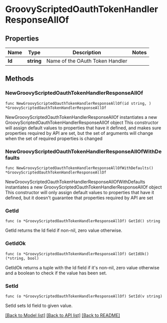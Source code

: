 # GroovyScriptedOauthTokenHandlerResponseAllOf

## Properties

Name | Type | Description | Notes
------------ | ------------- | ------------- | -------------
**Id** | **string** | Name of the OAuth Token Handler | 

## Methods

### NewGroovyScriptedOauthTokenHandlerResponseAllOf

`func NewGroovyScriptedOauthTokenHandlerResponseAllOf(id string, ) *GroovyScriptedOauthTokenHandlerResponseAllOf`

NewGroovyScriptedOauthTokenHandlerResponseAllOf instantiates a new GroovyScriptedOauthTokenHandlerResponseAllOf object
This constructor will assign default values to properties that have it defined,
and makes sure properties required by API are set, but the set of arguments
will change when the set of required properties is changed

### NewGroovyScriptedOauthTokenHandlerResponseAllOfWithDefaults

`func NewGroovyScriptedOauthTokenHandlerResponseAllOfWithDefaults() *GroovyScriptedOauthTokenHandlerResponseAllOf`

NewGroovyScriptedOauthTokenHandlerResponseAllOfWithDefaults instantiates a new GroovyScriptedOauthTokenHandlerResponseAllOf object
This constructor will only assign default values to properties that have it defined,
but it doesn't guarantee that properties required by API are set

### GetId

`func (o *GroovyScriptedOauthTokenHandlerResponseAllOf) GetId() string`

GetId returns the Id field if non-nil, zero value otherwise.

### GetIdOk

`func (o *GroovyScriptedOauthTokenHandlerResponseAllOf) GetIdOk() (*string, bool)`

GetIdOk returns a tuple with the Id field if it's non-nil, zero value otherwise
and a boolean to check if the value has been set.

### SetId

`func (o *GroovyScriptedOauthTokenHandlerResponseAllOf) SetId(v string)`

SetId sets Id field to given value.



[[Back to Model list]](../README.md#documentation-for-models) [[Back to API list]](../README.md#documentation-for-api-endpoints) [[Back to README]](../README.md)


